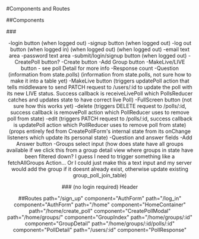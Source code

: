 #Components and Routes

##Components

###<HomeContainer>
  <Header>
    -login button (when logged out)
    -signup button (when logged out)
    -log out button (when logged in)
    <SplashView> (when logged out)
      <AuthForm> (when logged out)
        -email text area
        -password text area
        -submit/login/signup button
      <InfoGraphic> (when logged out)
      -CreatePoll button?

  <Sidebar>
    -Create button
    <GroupIndexSidebar>
      <GroupItemSidebar>
      -Add Group button

  <MainView>
    <GroupIndex>
      <GroupDetail>
        <PollItem>
          -MakeLive/LIVE button - see poll Detail for more info
          -Response count
        <PollDetail>
          -Question (information from state.polls)
          <AnswersGraphic> (information from state.polls, not sure how to make it into a table yet)
          -MakeLive button (triggers updatePoll action that tells middleware to send PATCH request to /users/:id to update the poll with its new LIVE status. Success callback is receiveLivePoll which PollsReducer catches and updates state to have correct live Poll)
          -FullScreen button (not sure how this works yet)
        <PollsTools>
          -delete (triggers DELETE request to /polls/:id, success callback is removePoll action which PollReducer uses to remove poll from state)
          -edit (triggers PATCH request to /polls/:id, success callback is updatePoll action which PollReducer uses to remove poll from state)
    <CreatePollModal>
      <CreatePollForm>
        <PollDetailGraphic> (props entirely fed from CreatePollForm's internal state from its onChange listeners which update its personal state)
        -Question and answer fields
        -Add Answer button
        -Groups select input (how does state have all groups available if we click this from a group detail view where groups in state have been filtered down? I guess I need to trigger something like a fetchAllGroups Action... Or I could just make this a text input and my server would add the group if it doesnt already exist, otherwise update existing group_poll_join_table)

###<PollResponse> (no login required)
  Header
  <PollResponseForm>


##Routes
  path="/sign_up" component="AuthForm"
  path="/log_in" component="AuthForm"
  path="/home" component="HomeContainer"
    path="/home/create_poll" component="CreatePollModal"
    path="/home/groups/" component="GroupIndex"
      path="/home/groups/:id" component="GroupDetail"
      path="/home/groups/:id/polls/:id" component="PollDetail"
  path="/users/:id" component="PollResponse"
